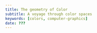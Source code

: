 ```yaml
---
title: The geometry of Color
subtitle: A voyage through color spaces
keywords: [colors, computer-graphics]
date: ???
---
```

